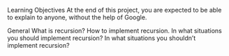 Learning Objectives
At the end of this project, you are expected to be able to explain to anyone, without the help of Google.

General
What is recursion?
How to implement recursion.
In what situations you should implement recursion?
In what situations you shouldn’t implement recursion?
